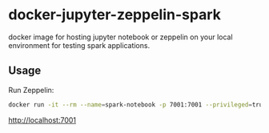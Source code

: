 # docker-jupyter-zeppelin-spark #
docker image for hosting jupyter notebook or zeppelin on your local environment for testing spark applications.

## Usage ##

Run Zeppelin:

```bash
docker run -it --rm --name=spark-notebook -p 7001:7001 --privileged=true --add-host=moby:127.0.0.1 --env SPARK_LOCAL_IP=127.0.0.1 -v $(pwd)/zepplin_conf/zeppelin-env.sh:/zeppelin/conf/zeppelin-env.sh:ro -v $(pwd)/zepplin_conf/zeppelin-site.xml:/zeppelin/conf/zeppelin-site.xml:ro -v $(pwd)/zeppelin_notebook:/zeppelin/notebook nilan3/spark-notebooks:2.4.3-20190710 zeppelin.sh
```
<http://localhost:7001>
